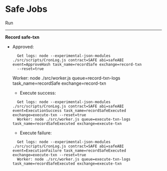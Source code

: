 # Safe Jobs #
Run
___
**Record safe-txn**

- Approved:
  ```shell
    Get logs: node --experimental-json-modules ./src/scripts/CronLog.js contract=SAFE abi=safeABI event=ApproveHash task_name=recordSafe exchange=record-txn 
    --reset=true
  ```
    Worker: node ./src/worker.js queue=record-txn-logs task_name=recordSafe exchange=record-txn

  - Execute success:
  ```shell
    Get logs: node --experimental-json-modules ./src/scripts/CronLog.js contract=SAFE abi=safeABI event=ExecutionSuccess task_name=recordSafeExecuted exchange=execute-txn --reset=true
    Worker: node ./src/worker.js queue=execute-txn-logs task_name=recordSafeExecuted exchange=execute-txn
  ```


  - Execute failure:
  ```shell
    Get logs: node --experimental-json-modules ./src/scripts/CronLog.js contract=SAFE abi=safeABI event=ExecutionFailure task_name=recordSafeExecuted exchange=execute-txn --reset=true
    Worker: node ./src/worker.js queue=execute-txn-logs task_name=recordSafeExecuted exchange=execute-txn
  ```

